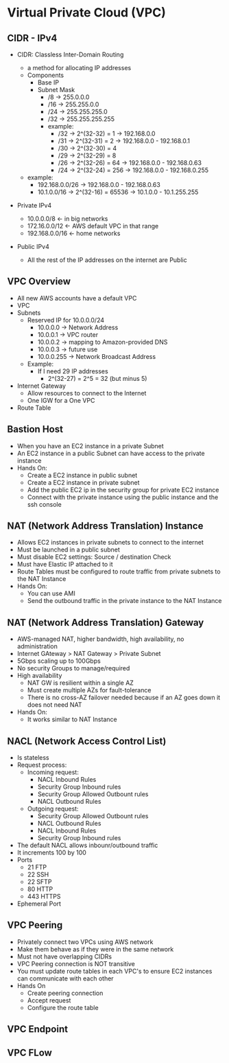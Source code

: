 # Virtual Private Cloud (VPC)

## CIDR - IPv4

* CIDR: Classless Inter-Domain Routing 
    * a method for allocating IP addresses
    * Components
        * Base IP
        * Subnet Mask
            * /8 -> 255.0.0.0
            * /16 -> 255.255.0.0
            * /24 -> 255.255.255.0
            * /32 -> 255.255.255.255
            * example:
                * /32 -> 2^(32-32) = 1 -> 192.168.0.0
                * /31 -> 2^(32-31) = 2 -> 192.168.0.0 - 192.168.0.1
                * /30 -> 2^(32-30) = 4
                * /29 -> 2^(32-29) = 8
                * /26 -> 2^(32-26) = 64 -> 192.168.0.0 - 192.168.0.63
                * /24 -> 2^(32-24) = 256 -> 192.168.0.0 - 192.168.0.255
    * example:
        * 192.168.0.0/26 -> 192.168.0.0 - 192.168.0.63
        * 10.1.0.0/16 -> 2^(32-16) = 65536 -> 10.1.0.0 - 10.1.255.255

* Private IPv4
    * 10.0.0.0/8 <- in big networks
    * 172.16.0.0/12 <- AWS default VPC in that range
    * 192.168.0.0/16 <- home networks

* Public IPv4
    * All the rest of the IP addresses on the internet are Public

## VPC Overview

* All new AWS accounts have a default VPC
* VPC
* Subnets
    * Reserved IP for 10.0.0.0/24
        * 10.0.0.0 -> Network Address
        * 10.0.0.1 -> VPC router
        * 10.0.0.2 -> mapping to Amazon-provided DNS
        * 10.0.0.3 -> future use
        * 10.0.0.255 -> Network Broadcast Address
    * Example:
        * If I need 29 IP addresses
            * 2^(32-27) = 2^5 = 32 (but minus 5)
* Internet Gateway
    * Allow resources to connect to the Internet
    * One IGW for a One VPC
* Route Table

## Bastion Host

* When you have an EC2 instance in a private Subnet
* An EC2 instance in a public Subnet can have access to the private instance
* Hands On:
    * Create a EC2 instance in public subnet
    * Create a EC2 instance in private subnet
    * Add the public EC2 ip in the security group for private EC2 instance
    * Connect with the private instance using the public instance and the ssh console

## NAT (Network Address Translation) Instance

* Allows EC2 instances in private subnets to connect to the internet
* Must be launched in a public subnet
* Must disable EC2 settings: Source / destination Check
* Must have Elastic IP attached to it
* Route Tables must be configured to route traffic from private subnets to the NAT Instance
* Hands On:
    * You can use AMI
    * Send the outbound traffic in the private instance to the NAT Instance

## NAT (Network Address Translation) Gateway

* AWS-managed NAT, higher bandwidth, high availability, no administration
* Internet GAteway > NAT Gateway > Private Subnet
* 5Gbps scaling up to 100Gbps
* No security Groups to manage/required
* High availability
    * NAT GW is resilient within a single AZ
    * Must create multiple AZs for fault-tolerance
    * There is no cross-AZ failover needed because if an AZ goes down it does not need NAT
* Hands On:
    * It works similar to NAT Instance

## NACL (Network Access Control List)

* Is stateless
* Request process:
    * Incoming request:
        * NACL Inbound Rules
        * Security Group Inbound rules
        * Security Group Allowed Outbount rules
        * NACL Outbound Rules
    * Outgoing request:
        * Security Group Allowed Outbount rules
        * NACL Outbound Rules
        * NACL Inbound Rules
        * Security Group Inbound rules
* The default NACL allows inbounr/outbound traffic
* It increments 100 by 100
* Ports
    * 21 FTP
    * 22 SSH
    * 22 SFTP
    * 80 HTTP
    * 443 HTTPS
* Ephemeral Port

## VPC Peering

* Privately connect two VPCs using AWS network
* Make them behave as if they were in the same network
* Must not have overlapping CIDRs
* VPC Peering connection is NOT transitive
* You must update route tables in each VPC's to ensure EC2 instances can communicate with each other
* Hands On
    * Create peering connection
    * Accept request 
    * Configure the route table

## VPC Endpoint

## VPC FLow